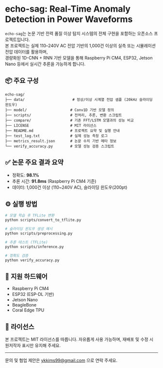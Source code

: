 # echo-sag: Real-Time Anomaly Detection in Power Waveforms

`echo-sag`는 논문 기반 전력 품질 이상 탐지 시스템의 전체 구현을 포함하는 오픈소스 프로젝트입니다.  
본 프로젝트는 실제 110–240V AC 전압 기반의 1,000건 이상의 실측 또는 시뮬레이션 전압 데이터를 활용하며,  
경량화된 1D-CNN + RNN 기반 모델을 통해 Raspberry Pi CM4, ESP32, Jetson Nano 등에서 실시간 추론을 가능하게 합니다.

## 📦 주요 구성
```
echo-sag/
├── data/                      # 정상/이상 시계열 전압 샘플 (20kHz 슬라이딩 윈도우)
├── model/                    # Conv1D 기반 모델 정의
├── scripts/                  # 전처리, 추론, 변환 스크립트
├── compare/                  # 기존 FFT/LSTM 모델과의 성능 비교
├── LICENSE                   # MIT 라이선스
├── README.md                 # 프로젝트 요약 및 실행 안내
├── test_log.txt              # 실제 성능 측정 로그
├── metrics_result.json       # 논문 수치 기반 메타 정보
└── verify_accuracy.py        # 모델 성능 검증 스크립트
```

## ✅ 논문 주요 결과 요약
- 정확도: **98.1%**
- 추론 시간: **91.8ms** (Raspberry Pi CM4 기준)
- 데이터: 1,000건 이상 (110~240V AC), 슬라이딩 윈도우(200pt)

## ⚙️ 실행 방법

```bash
# 모델 학습 후 TFLite 변환
python scripts/convert_to_tflite.py

# 슬라이딩 윈도우 생성 예시
python scripts/preprocessing.py

# 추론 테스트 (TFLite)
python scripts/inference.py

# 정확도 검증
python verify_accuracy.py
```

## 🧠 지원 하드웨어
- Raspberry Pi CM4
- ESP32 (ESP-DL 기반)
- Jetson Nano
- BeagleBone
- Coral Edge TPU

## 📖 라이선스
본 프로젝트는 MIT 라이선스를 따릅니다. 자유롭게 사용 가능하며, 재배포 및 수정 시 원저작자 표시만 유지해 주세요.

---

문의 및 협업 제안은 [ykkims99@gmail.com](mailto:ykkims99@gmail.com) 으로 연락 주세요.
